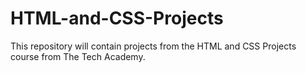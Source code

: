 # HTML-and-CSS-Projects
This repository will contain projects from the HTML and CSS Projects course from The Tech Academy.
